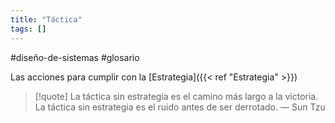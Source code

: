 ```yaml
---
title: "Táctica"
tags: []
---
```

#diseño-de-sistemas #glosario 

Las acciones para cumplir con la [Estrategia]({{< ref "Estrategia" >}})

> [!quote]
> La táctica sin estrategia es el camino más largo a la victoria.
> La táctica sin estrategia es el ruido antes de ser derrotado.
> — Sun Tzu